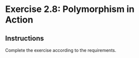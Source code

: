 # Exercise 2.8: Polymorphism in Action

## Instructions

Complete the exercise according to the requirements.
